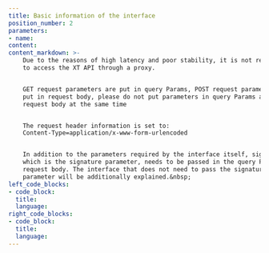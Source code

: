 ```yaml
---
title: Basic information of the interface
position_number: 2
parameters:
- name:
content:
content_markdown: >-
    Due to the reasons of high latency and poor stability, it is not recommend
    to access the XT API through a proxy.


    GET request parameters are put in query Params, POST request parameters are
    put in request body, please do not put parameters in query Params and
    request body at the same time


    The request header information is set to:
    Content-Type=application/x-www-form-urlencoded


    In addition to the parameters required by the interface itself, signature,
    which is the signature parameter, needs to be passed in the query Params or
    request body. The interface that does not need to pass the signature
    parameter will be additionally explained.&nbsp;
left_code_blocks:
- code_block:
  title:
  language:
right_code_blocks:
- code_block:
  title:
  language:
---
```



